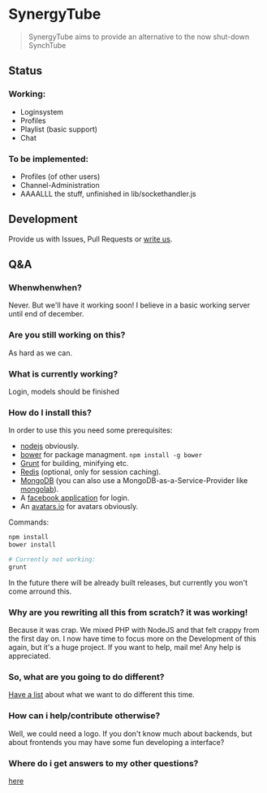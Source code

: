 # SynergyTube
> SynergyTube aims to provide an alternative to the now shut-down SynchTube

## Status
### Working:
* Loginsystem
* Profiles
* Playlist (basic support)
* Chat

### To be implemented:
* Profiles (of other users)
* Channel-Administration
* AAAALLL the stuff, unfinished in lib/sockethandler.js

## Development
Provide us with Issues, Pull Requests or [write us](mailto:screeny05@gmail.com).

## Q&A

### __Whenwhenwhen?__  
Never. But we'll have it working soon! I believe in a basic working server until end of december.

### __Are you still working on this?__  
As hard as we can.

### __What is currently working?__  
Login, models should be finished

### __How do I install this?__  
In order to use this you need some prerequisites:
* [nodejs](http://nodejs.org/) obviously.
* [bower](http://bower.io/) for package managment. `npm install -g bower`
* [Grunt](http://gruntjs.com/) for building, minifying etc.
* [Redis](http://redis.io/) (optional, only for session caching).
* [MongoDB](http://www.mongodb.org/) (you can also use a MongoDB-as-a-Service-Provider like [mongolab](https://mongolab.com/)).
* A [facebook application](https://developers.facebook.com/apps) for login.
* An [avatars.io](https://avatars.io) for avatars obviously.

Commands:
```bash
npm install
bower install

# Currently not working:
grunt
```

In the future there will be already built releases, but currently you won't come arround this.

### __Why are you rewriting all this from scratch? it was working!__  
Because it was crap. We mixed PHP with NodeJS and that felt crappy from the first day on.
I now have time to focus more on the Development of this again, but it's a huge project.
If you want to help, mail me! Any help is appreciated.

### __So, what are you going to do different?__  
[Have a list](https://github.com/TeamSynergy/SynergyTube-deprec/issues/154) about what we want
to do different this time.

### __How can i help/contribute otherwise?__  
Well, we could need a logo. If you don't know much about backends,
but about frontends you may have some fun developing a interface?

### __Where do i get answers to my other questions?__  
[here](https://github.com/TeamSynergy/SynergyTube-deprec)
